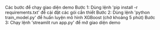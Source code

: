 Các bước để chạy giao diện demo
Bước 1: Dùng lệnh 'pip install -r requirements.txt' để cài đặt các gói cần thiết
Bước 2: Dùng lệnh 'python train_model.py' để huấn luyện mô hình XGBoost (chờ khoảng 5 phút)
Bước 3: Chạy lệnh 'streamlit run app.py' để mở giao diện demo
